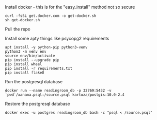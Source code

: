 Install docker - this is for the "easy_install" method not so secure

```
curl -fsSL get.docker.com -o get-docker.sh
sh get-docker.sh
```

Pull the repo

Install some apty things like psycopg2 requirements

```
apt install -y python-pip python3-venv
python3 -m venv env
source env/bin/activate
pip install --upgrade pip
pip install wheel
pip install -r requirements.txt
pip install flake8
```

Run the postgresql database
```
docker run --name readingroom_db -p 32769:5432 -v `pwd`/xanana.psql:/source.psql kartoza/postgis:10.0-2.4
```
Restore the postgresql database
```
docker exec -u postgres readingroom_db bash -c "psql < /source.psql"
```
